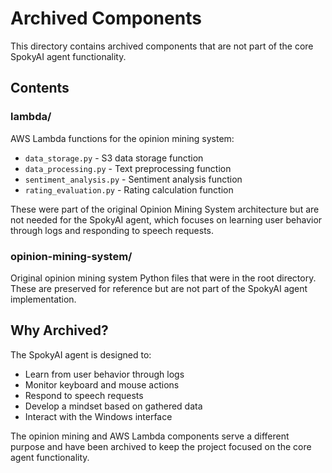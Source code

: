 # Archived Components

This directory contains archived components that are not part of the core SpokyAI agent functionality.

## Contents

### lambda/
AWS Lambda functions for the opinion mining system:
- `data_storage.py` - S3 data storage function
- `data_processing.py` - Text preprocessing function
- `sentiment_analysis.py` - Sentiment analysis function
- `rating_evaluation.py` - Rating calculation function

These were part of the original Opinion Mining System architecture but are not needed for the SpokyAI agent, which focuses on learning user behavior through logs and responding to speech requests.

### opinion-mining-system/
Original opinion mining system Python files that were in the root directory. These are preserved for reference but are not part of the SpokyAI agent implementation.

## Why Archived?

The SpokyAI agent is designed to:
- Learn from user behavior through logs
- Monitor keyboard and mouse actions
- Respond to speech requests
- Develop a mindset based on gathered data
- Interact with the Windows interface

The opinion mining and AWS Lambda components serve a different purpose and have been archived to keep the project focused on the core agent functionality.
